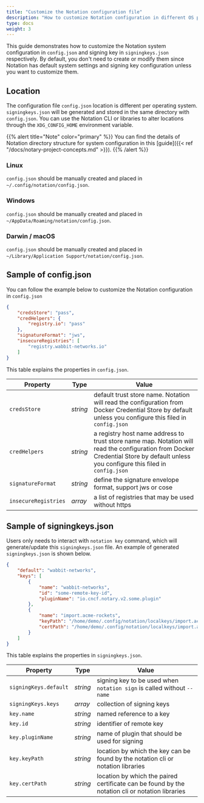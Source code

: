```yaml
---
title: "Customize the Notation configuration file"
description: "How to customize Notation configuration in different OS platforms"
type: docs
weight: 3
---
```


This guide demonstrates how to customize the Notation system configuration in `config.json` and signing key in `signingkeys.json` respectively. By default, you don't need to create or modify them since Notation has default system settings and signing key configuration unless you want to customize them.

## Location

The configuration file `config.json` location is different per operating system. `signingkeys.json` will be generated and stored in the same directory with `config.json`. You can use the Notation CLI or libraries to alter locations through the `XDG_CONFIG_HOME` environment variable.

{{% alert title="Note" color="primary" %}}
You can find the details of Notation directory structure for system configuration in this [guide]({{< ref "/docs/notary-project-concepts.md" >}}).
{{% /alert %}}

### Linux

`config.json` should be manually created and placed in `~/.config/notation/config.json`.

### Windows

`config.json` should be manually created and placed in `~/AppData/Roaming/notation/config.json`.

### Darwin / macOS

`config.json` should be manually created and placed in `~/Library/Application Support/notation/config.json`.

## Sample of config.json

You can follow the example below to customize the Notation configuration in `config.json`

```json
{
    "credsStore": "pass",
    "credHelpers": {
        "registry.io": "pass"
    },
    "signatureFormat": "jws",
    "insecureRegistries": [
        "registry.wabbit-networks.io"
    ]
}
```

This table explains the properties in `config.json`.

| Property | Type | Value |
| --- | --- | ---|
| `credsStore` | _string_  | default trust store name. Notation will read the configuration from Docker Credential Store by default unless you configure this filed in `config.json` |
| `credHelpers`  | _string_ | a registry host name address to trust store name map. Notation will read the configuration from Docker Credential Store by default unless you configure this filed in `config.json` |
| `signatureFormat`  | _string_ |  define the signature envelope format, support jws or cose  |
| `insecureRegistries` | _array_  | a list of registries that may be used without https  |

## Sample of signingkeys.json

Users only needs to interact with `notation key` command, which will generate/update this `signingkeys.json` file. An example of generated `signingkeys.json` is shown below.

```json
{
    "default": "wabbit-networks",
    "keys": [
        {
            "name": "wabbit-networks",
            "id": "some-remote-key-id",
            "pluginName": "io.cncf.notary.v2.some.plugin"
        },
        {
            "name": "import.acme-rockets",
            "keyPath": "/home/demo/.config/notation/localkeys/import.acme-rockets.key",
            "certPath": "/home/demo/.config/notation/localkeys/import.acme-rockets.crt"
        }
    ]
}
```

This table explains the properties in `signingkeys.json`.

| Property | Type | Value |
| --- | --- | ---|
| `signingKeys.default` | _string_ | signing key to be used when `notation sign` is called without `--name`   |
| `signingKeys.keys` | _array_  | collection of signing keys   |
| `key.name` | _string_ | named reference to a key      |
| `key.id` | _string_ | identifier of remote key      |
| `key.pluginName` | _string_ | name of plugin that should be used for signing      |
| `key.keyPath` | _string_ | location by which the key can be found by the notation cli or notation libraries   |
| `key.certPath`| _string_ | location by which the paired certificate can be found by the notation cli or notation libraries |
